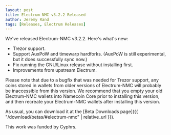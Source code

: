```yaml
---
layout: post
title: Electrum-NMC v3.2.2 Released
author: Jeremy Rand
tags: [Releases, Electrum Releases]
---
```


We've released Electrum-NMC v3.2.2.  Here's what's new:

* Trezor support.
* Support AuxPoW and timewarp hardforks.  (AuxPoW is still experimental, but it does successfully sync now.)
* Fix running the GNU/Linux release without installing first.
* Improvements from upstream Electrum.

Please note that due to a bugfix that was needed for Trezor support, any coins stored in wallets from older versions of Electrum-NMC will probably be inaccessible from this version.  We recommend that you empty your old Electrum-NMC wallets into Namecoin Core prior to installing this version, and then recreate your Electrum-NMC wallets after installing this version.

As usual, you can download it at the [Beta Downloads page]({{ "/download/betas/#electrum-nmc" | relative_url }}).

This work was funded by Cyphrs.
